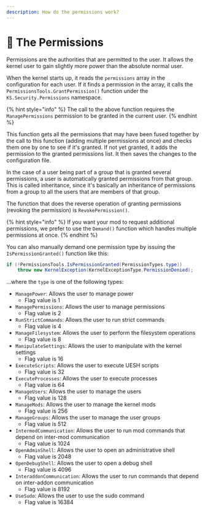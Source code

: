 ```yaml
---
description: How do the permissions work?
---
```


# 🔐 The Permissions

Permissions are the authorities that are permitted to the user. It allows the kernel user to gain slightly more power than the absolute normal user.

When the kernel starts up, it reads the `permissions` array in the configuration for each user. If it finds a permission in the array, it calls the `PermissionsTools.GrantPermission()` function under the `KS.Security.Permissions` namespace.

{% hint style="info" %}
The call to the above function requires the `ManagePermissions` permission to be granted in the current user.
{% endhint %}

This function gets all the permissions that may have been fused together by the call to this function (adding multiple permissions at once) and checks them one by one to see if it's granted. If not yet granted, it adds the permission to the granted permissions list. It then saves the changes to the configuration file.

In the case of a user being part of a group that is granted several permissions, a user is automatically granted permissions from that group. This is called inheritance, since it's basically an inheritance of permissions from a group to all the users that are members of that group.

The function that does the reverse operation of granting permissions (revoking the permission) is `RevokePermission()`.

{% hint style="info" %}
If you want your mod to request additional permissions, we prefer to use the `Demand()` function which handles multiple permissions at once.
{% endhint %}

You can also manually demand one permission type by issuing the `IsPermissionGranted()` function like this:

```csharp
if (!PermissionsTools.IsPermissionGranted(PermissionTypes.type))
    throw new KernelException(KernelExceptionType.PermissionDenied);
```

...where the `type` is one of the following types:

* `ManagePower`: Allows the user to manage power
  * Flag value is 1
* `ManagePermissions`: Allows the user to manage permissions
  * Flag value is 2
* `RunStrictCommands`: Allows the user to run strict commands
  * Flag value is 4
* `ManageFilesystem`: Allows the user to perform the filesystem operations
  * Flag value is 8
* `ManipulateSettings`: Allows the user to manipulate with the kernel settings
  * Flag value is 16
* `ExecuteScripts`: Allows the user to execute UESH scripts
  * Flag value is 32
* `ExecuteProcesses`: Allows the user to execute processes
  * Flag value is 64
* `ManageUsers`: Allows the user to manage the users
  * Flag value is 128
* `ManageMods`: Allows the user to manage the kernel mods
  * Flag value is 256
* `ManageGroups`: Allows the user to manage the user groups
  * Flag value is 512
* `IntermodCommunication`: Allows the user to run mod commands that depend on inter-mod communication
  * Flag value is 1024
* `OpenAdminShell`: Allows the user to open an administrative shell
  * Flag value is 2048
* `OpenDebugShell`: Allows the user to open a debug shell
  * Flag value is 4096
* `InteraddonCommunication`: Allows the user to run commands that depend on inter-addon communication
  * Flag value is 8192
* `UseSudo`: Allows the user to use the sudo command
  * Flag value is 16384
